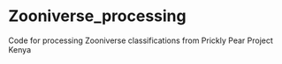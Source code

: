 # Zooniverse_processing
Code for processing Zooniverse classifications from Prickly Pear Project Kenya
